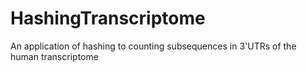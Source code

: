 # HashingTranscriptome
An application of hashing to counting subsequences in 3'UTRs of the human transcriptome
